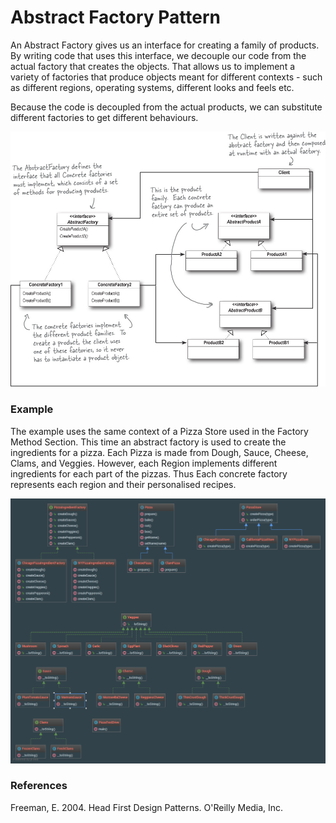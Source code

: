 # Abstract Factory Pattern
An Abstract Factory gives us an interface for creating a family of products. By
writing code that uses this interface, we decouple our code from the actual 
factory that creates the objects. That allows us to implement a variety of 
factories that produce objects meant for different contexts - such as different
regions, operating systems, different looks and feels etc.

Because the code is decoupled from the actual products, we can substitute 
different factories to get different behaviours.

![Diagram](https://github.com/andrewdallow/DesignPatterns/blob/master/FactoryPattern/AbstractFactoryPattern/AbstractFactoryPattern.jpg)

### Example
The example uses the same context of a Pizza Store used in the Factory Method Section.
This time an abstract factory is used to create the ingredients for a pizza.
Each Pizza is made from Dough, Sauce, Cheese, Clams, and Veggies. 
However, each Region implements different ingredients for each part
of the pizzas. Thus Each concrete factory represents each region and their
personalised recipes. 

![Diagram](https://github.com/andrewdallow/DesignPatterns/blob/master/FactoryPattern/AbstractFactoryPattern/AbstractFactoryPattern.png)

### References
Freeman, E. 2004. Head First Design Patterns. O'Reilly Media, Inc.